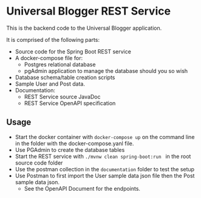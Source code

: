 # Universal Blogger REST Service

This is the backend code to the Universal Blogger application.

It is comprised of the following parts:
* Source code for the Spring Boot REST service
* A docker-compose file for:
  * Postgres relational database
  * pgAdmin application to manage the database should you so wish
* Database schema/table creation scripts
* Sample User and Post data.
* Documentation:
  * REST Service source JavaDoc
  * REST Service OpenAPI specification

## Usage
* Start the docker container with ```docker-compose up``` on the command line in the folder with the docker-compose.yanl file.
* Use PGAdmin to create the database tables
* Start the REST service with ```./mvnw clean spring-boot:run ``` in the root source code folder
* Use the postman collection in the ```documentation``` folder to test the setup
* Use Postman to first import the User sample data json file then the Post sample data json.
  * See the OpenAPI Document for the endpoints.
